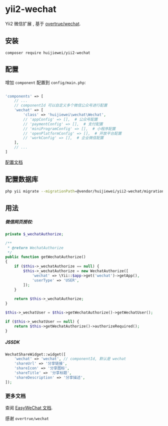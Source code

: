 # yii2-wechat
Yii2 微信扩展 , 基于 [overtrue/wechat](https://github.com/overtrue/wechat).       


## 安装
```
composer require huijiewei/yii2-wechat
```

## 配置

增加 `component` 配置到 `config/main.php`:

```php

'components' => [
	// ...
	// componentId 可以自定义多个微信公众号进行配置
	'wechat' => [
		'class' => 'huijiewei\wechat\Wechat',
		// 'appConfig' => [],  # 公众号配置
		// 'paymentConfig' => [],  # 支付配置
		// 'miniProgramConfig' => [],  # 小程序配置
		// 'openPlatformConfig' => [],  # 开放平台配置
		// 'workConfig' => [],  # 企业微信配置
	],
	// ...
]
```

[配置文档](https://www.easywechat.com/docs/master/zh-CN/official-account/configuration)

## 配置数据库
```bash
php yii migrate --migrationPath=@vendor/huijiewei/yii2-wechat/migrations
```

## 用法

##### 微信网页授权:
```php
private $_wechatAuthorize;

/**
 * @return WechatAuthorize
 */
public function getWechatAuthorize()
{
    if ($this->_wechatAuthorize == null) {
        $this->_wechatAuthorize = new WechatAuthorize([
            'wechat' => \Yii::$app->get('wechat')->getApp(),
            'userType' => 'USER',
        ]);
    }
    
    return $this->_wechatAuthorize;
}

$this->_wechatUser = $this->getWechatAuthorize()->getWechatUser();

if ($this->_wechatUser == null) {
    return $this->getWechatAuthorize()->authorizeRequired();
}
```

##### JSSDK
```php
WechatShareWidget::widget([
    'wechat' => 'wechat', // componentId, 默认是 wechat
    'shareUrl' => '分享链接',
    'shareIcon' => '分享图标',
    'shareTitle' => '分享标题',
    'shareDescription' => '分享描述',
]);
```

### 更多文档
查阅 [EasyWeChat 文档](https://www.easywechat.com/docs/master).

感谢 `overtrue/wechat`